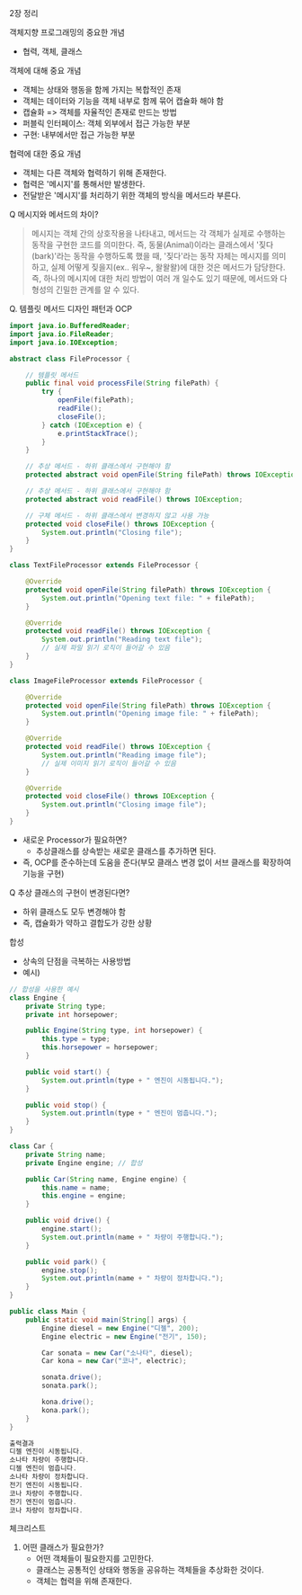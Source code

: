 2장 정리

객체지향 프로그래밍의 중요한 개념
- 협력, 객체, 클래스

객체에 대해 중요 개념
- 객체는 상태와 행동을 함께 가지는 복합적인 존재
- 객체는 데이터와 기능을 객체 내부로 함께 묶어 캡슐화 해야 함
- 캡슐화 => 객체를 자율적인 존재로 만드는 방법
- 퍼블릭 인터페이스: 객체 외부에서 접근 가능한 부분
- 구현: 내부에서만 접근 가능한 부분

협력에 대한 중요 개념
- 객체는 다른 객체와 협력하기 위해 존재한다.
- 협력은 '메시지'를 통해서만 발생한다.
- 전달받은 '메시지'를 처리하기 위한 객체의 방식을 메서드라 부른다.

Q 메시지와 메서드의 차이?
> 메시지는 객체 간의 상호작용을 나타내고, 메서드는 각 객체가 실제로 수행하는 동작을 구현한 코드를 의미한다.
> 즉, 동물(Animal)이라는 클래스에서 '짖다(bark)'라는 동작을 수행하도록 했을 때, '짖다'라는 동작 자체는 메시지를 의미하고, 실제 어떻게 짖을지(ex.. 워우~, 왈왈왈)에 대한 것은 메서드가 담당한다.
> 즉, 하나의 메시지에 대한 처리 방법이 여러 개 일수도 있기 때문에, 메서드와 다형성의 긴밀한 관계를 알 수 있다.


Q. 템플릿 메서드 디자인 패턴과 OCP
```java
import java.io.BufferedReader;
import java.io.FileReader;
import java.io.IOException;

abstract class FileProcessor {

    // 템플릿 메서드
    public final void processFile(String filePath) {
        try {
            openFile(filePath);
            readFile();
            closeFile();
        } catch (IOException e) {
            e.printStackTrace();
        }
    }

    // 추상 메서드 - 하위 클래스에서 구현해야 함
    protected abstract void openFile(String filePath) throws IOException;

    // 추상 메서드 - 하위 클래스에서 구현해야 함
    protected abstract void readFile() throws IOException;

    // 구체 메서드 - 하위 클래스에서 변경하지 않고 사용 가능
    protected void closeFile() throws IOException {
        System.out.println("Closing file");
    }
}

class TextFileProcessor extends FileProcessor {

    @Override
    protected void openFile(String filePath) throws IOException {
        System.out.println("Opening text file: " + filePath);
    }

    @Override
    protected void readFile() throws IOException {
        System.out.println("Reading text file");
        // 실제 파일 읽기 로직이 들어갈 수 있음
    }
}

class ImageFileProcessor extends FileProcessor {

    @Override
    protected void openFile(String filePath) throws IOException {
        System.out.println("Opening image file: " + filePath);
    }

    @Override
    protected void readFile() throws IOException {
        System.out.println("Reading image file");
        // 실제 이미지 읽기 로직이 들어갈 수 있음
    }

    @Override
    protected void closeFile() throws IOException {
        System.out.println("Closing image file");
    }
}

```

- 새로운 Processor가 필요하면?
	- 추상클래스를 상속받는 새로운 클래스를 추가하면 된다.
- 즉, OCP를 준수하는데 도움을 준다(부모 클래스 변경 없이 서브 클래스를 확장하여 기능을 구현)

Q 추상 클래스의 구현이 변경된다면?
- 하위 클래스도 모두 변경해야 함
- 즉, 캡슐화가 약하고 결합도가 강한 상황


합성
- 상속의 단점을 극복하는 사용방법
- 예시)
```java
// 합성을 사용한 예시
class Engine {
    private String type;
    private int horsepower;

    public Engine(String type, int horsepower) {
        this.type = type;
        this.horsepower = horsepower;
    }

    public void start() {
        System.out.println(type + " 엔진이 시동됩니다.");
    }

    public void stop() {
        System.out.println(type + " 엔진이 멈춥니다.");
    }
}

class Car {
    private String name;
    private Engine engine; // 합성

    public Car(String name, Engine engine) {
        this.name = name;
        this.engine = engine;
    }

    public void drive() {
        engine.start();
        System.out.println(name + " 차량이 주행합니다.");
    }

    public void park() {
        engine.stop();
        System.out.println(name + " 차량이 정차합니다.");
    }
}

public class Main {
    public static void main(String[] args) {
        Engine diesel = new Engine("디젤", 200);
        Engine electric = new Engine("전기", 150);

        Car sonata = new Car("소나타", diesel);
        Car kona = new Car("코나", electric);

        sonata.drive();
        sonata.park();

        kona.drive();
        kona.park();
    }
}

출력결과
디젤 엔진이 시동됩니다.
소나타 차량이 주행합니다.
디젤 엔진이 멈춥니다.
소나타 차량이 정차합니다.
전기 엔진이 시동됩니다.
코나 차량이 주행합니다.
전기 엔진이 멈춥니다.
코나 차량이 정차합니다.
```









체크리스트
1. 어떤 클래스가 필요한가?
	- 어떤 객체들이 필요한지를 고민한다.
	- 클래스는 공통적인 상태와 행동을 공유하는 객체들을 추상화한 것이다.
	- 객체는 협력을 위해 존재한다.